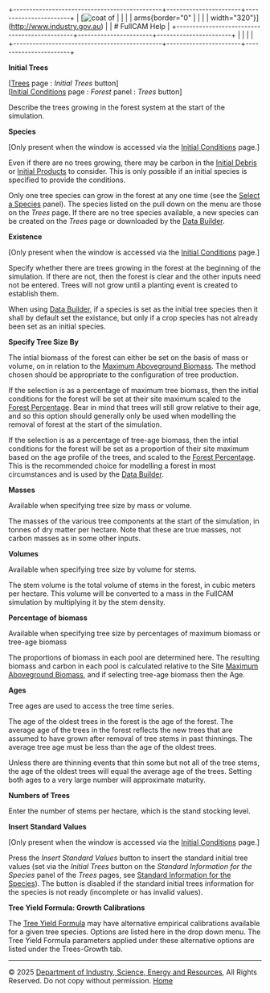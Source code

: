 +----------------------------------------------+-----------------------+-----------------------+
| [![coat of                                   |                       | [](index.htm)         |
| arms](imgs/DISER-inline_Mono.png){border="0" |                       |                       |
| width="320"}](http://www.industry.gov.au)    |                       | # FullCAM Help        |
+----------------------------------------------+-----------------------+-----------------------+
|                                              |                       |                       |
+----------------------------------------------+-----------------------+-----------------------+

**Initial Trees**

\[[Trees](215_Trees.htm) page : *Initial Trees* button\]\
\[[Initial Conditions](205_Initial%20Conditions.htm) page : *Forest*
panel : *Trees* button\]

Describe the trees growing in the forest system at the start of the
simulation.

**Species**

\[Only present when the window is accessed via the [Initial
Conditions](205_Initial%20Conditions.htm) page.\]

Even if there are no trees growing, there may be carbon in the [Initial
Debris](31_Initial%20Debris.htm) or [Initial
Products](33_Initial%20Products.htm) to consider. This is only possible
if an initial species is specified to provide the conditions.

Only one tree species can grow in the forest at any one time (see the
[Select a Species](56_Select%20a%20Species.htm) panel). The species
listed on the pull down on the menu are those on the *Trees* page. If
there are no tree species available, a new species can be created on the
*Trees* page or downloaded by the [Data
Builder](132_Data%20Builder.htm).

**Existence**

\[Only present when the window is accessed via the [Initial
Conditions](205_Initial%20Conditions.htm) page.\]

Specify whether there are trees growing in the forest at the beginning
of the simulation. If there are not, then the forest is clear and the
other inputs need not be entered. Trees will not grow until a planting
event is created to establish them.

When using [Data Builder](132_Data%20Builder.htm), if a species is set
as the initial tree species then it shall by default set the existance,
but only if a crop species has not already been set as an initial
species.

**Specify Tree Size By**

The intial biomass of the forest can either be set on the basis of mass
or volume, on in relation to the [Maximum Aboveground
Biomass](36_Site_Maximum%20Aboveground%20Biomass.htm). The method chosen
should be appropriate to the configuration of tree production.

If the selection is as a percentage of maximum tree biomass, then the
initial conditions for the forest will be set at their site maximum
scaled to the [Forest Percentage](206_Forest%20Percentage.htm). Bear in
mind that trees will still grow relative to their age, and so this
option should generally only be used when modelling the removal of
forest at the start of the simulation.

If the selection is as a percentage of tree-age biomass, then the intial
conditions for the forest will be set as a proportion of their site
maximum based on the age profile of the trees, and scaled to the [Forest
Percentage](206_Forest%20Percentage.htm). This is the recommended choice
for modelling a forest in most circumstances and is used by the [Data
Builder](132_Data%20Builder.htm).

**Masses**

Available when specifying tree size by mass or volume.

The masses of the various tree components at the start of the
simulation, in tonnes of dry matter per hectare. Note that these are
true masses, not carbon masses as in some other inputs.

**Volumes**

Available when specifying tree size by volume for stems.

The stem volume is the total volume of stems in the forest, in cubic
meters per hectare. This volume will be converted to a mass in the
FullCAM simulation by multiplying it by the stem density.

**Percentage of biomass**

Available when specifying tree size by percentages of maximum biomass or
tree-age biomass

The proportions of biomass in each pool are determined here. The
resulting biomass and carbon in each pool is calculated relative to the
Site [Maximum Aboveground
Biomass](36_Site_Maximum%20Aboveground%20Biomass.htm), and if selecting
tree-age biomass then the Age.

**Ages**

Tree ages are used to access the tree time series.

The age of the oldest trees in the forest is the age of the forest. The
average age of the trees in the forest reflects the new trees that are
assumed to have grown after removal of tree stems in past thinnings. The
average tree age must be less than the age of the oldest trees.

Unless there are thinning events that thin some but not all of the tree
stems, the age of the oldest trees will equal the average age of the
trees. Setting both ages to a very large number will approximate
maturity.

**Numbers of Trees**

Enter the number of stems per hectare, which is the stand stocking
level.

**Insert Standard Values**

\[Only present when the window is accessed via the [Initial
Conditions](205_Initial%20Conditions.htm) page.\]

Press the *Insert Standard Values* button to insert the standard initial
tree values (set via the *Initial Trees* button on the *Standard
Information for the Species* panel of the *Trees* pages, see [Standard
Information for the
Species](146_Standard%20Information%20for%20the%20Species.htm)). The
button is disabled if the standard initial trees information for the
species is not ready (incomplete or has invalid values).

**Tree Yield Formula: Growth Calibrations**

The [Tree Yield Formula](42_Growth%20Properties.htm) may have
alternative empirical calibrations available for a given tree species.
Options are listed here in the drop down menu. The Tree Yield Formula
parameters applied under these alternative options are listed under the
Trees-Growth tab.

------------------------------------------------------------------------

© 2025 [Department of Industry, Science, Energy and
Resources](http://www.industry.gov.au "Department of Industry, Science, Energy and Resources"),
All Rights Reserved. Do not copy without permission.
[Home](index.htm "help index")
